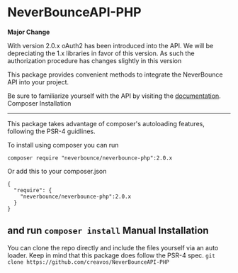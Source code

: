 NeverBounceAPI-PHP
==================

**Major Change**

With version 2.0.x oAuth2 has been introduced into the API. We will be depreciating the 1.x libraries in favor of this version. As such the authorization procedure has changes slightly in this version

This package provides convenient methods to integrate the NeverBounce API into your project.

Be sure to familiarize yourself with the API by visiting the [documentation](http://docs.neverbounce.com).
Composer Installation

---
This package takes advantage of composer's autoloading features, following the PSR-4 guidlines.

To install using composer you can run
```
composer require "neverbounce/neverbounce-php":2.0.x
```

Or add this to your composer.json
```
{
  "require": {
    "neverbounce/neverbounce-php":2.0.x
  }
}
```
and run `composer install`
Manual Installation
---
You can clone the repo directly and include the files yourself via an auto loader. Keep in mind that this package does follow the PSR-4 spec.
```git clone https://github.com/creavos/NeverBounceAPI-PHP```